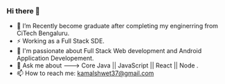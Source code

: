### Hi there 👋
- 🔭 I’m Recently become graduate after completing my enginerring from CiTech Bengaluru.
- ⚡ Working as a Full Stack SDE.
- 🌱 I'm passionate about Full Stack Web development and Android Application Developement.
- 💬 Ask me about  ---> Core Java || JavaScript || React || Node .
- 📫 How to reach me: kamalshwet37@gmail.com
